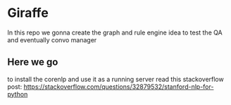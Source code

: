 # Giraffe
In this repo we gonna create the graph and rule engine idea to test the QA and eventually convo manager

## Here we go
to install the corenlp and use it as a running server read this stackoverflow post:
https://stackoverflow.com/questions/32879532/stanford-nlp-for-python
